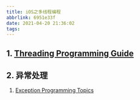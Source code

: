 ```yaml
---
title: iOS之多线程编程
abbrlink: 6951e33f
date: 2021-04-20 21:36:02
tags:
---
```


## 1. [Threading Programming Guide](https://developer.apple.com/library/archive/documentation/Cocoa/Conceptual/Multithreading/Introduction/Introduction.html#//apple_ref/doc/uid/10000057i-CH1-SW1)

## 2. 异常处理

1. [Exception Programming Topics](https://developer.apple.com/library/archive/documentation/Cocoa/Conceptual/Exceptions/Exceptions.html#//apple_ref/doc/uid/10000012i)
